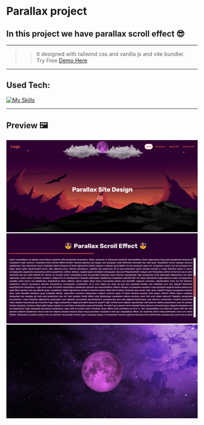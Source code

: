 # Parallax project
## In this project we have parallax scroll effect 😎
-----
>> It designed with tailwind css and vanilla js and vite bundler.<br>
>> Try Free <a href="https://ali-boorboor.github.io/Parallax-Project/">Demo Here<a/>
-----
## Used Tech:
[![My Skills](https://skillicons.dev/icons?i=html,css,tailwind,js,vite)](https://skillicons.dev)

-----
## Preview 🖼️
<img src="https://github.com/Ali-boorboor/Parallax-Project/blob/main/Parallax%20Site.png">
<img src="https://github.com/Ali-boorboor/Parallax-Project/blob/main/Parallax%20Site%20main.png">
<img src="https://github.com/Ali-boorboor/Parallax-Project/blob/main/Parallax%20Site%20footer.png">
